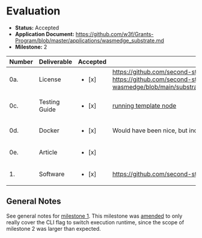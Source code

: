 # Evaluation

- **Status:** Accepted
- **Application Document:** https://github.com/w3f/Grants-Program/blob/master/applications/wasmedge_substrate.md
- **Milestone:** 2

| Number | Deliverable | Accepted | Link | Evaluation Notes |
| ------ | ----------- | -------- | ---- |----------------- |
| 0a. | License | <ul><li>[x] </li></ul>  | https://github.com/second-state/substrate-wasmedge#license, https://github.com/second-state/substrate-wasmedge/blob/main/substrate/client/executor/wasmedge/Cargo.toml | GPL-3.0-or-later WITH Classpath-exception-2.0 | 
| 0c. | Testing Guide | <ul><li>[x] </li></ul>  | [running template node](https://github.com/second-state/substrate-wasmedge#run) | Not in the instructions: `cd substrate/client/executor && cargo t --features=wasmedge` | 
| 0d. | Docker | <ul><li>[x] </li></ul>  | Would have been nice, but indeed wasn't necessary | 
| 0e. | Article | <ul><li>[x] </li></ul>  |  | Submitted to Grants PR | 
| 1. | Software | <ul><li>[x] </li></ul>  | https://github.com/second-state/substrate-wasmedge#run | `--wasm-execution` CLI flag

## General Notes

See general notes for [milestone 1](https://github.com/w3f/Grant-Milestone-Delivery/blob/master/evaluations/wasmedge-substrate_1_alxs.md).
This milestone was [amended](https://github.com/w3f/Grants-Program/pull/1146) to only really cover the CLI flag to switch execution runtime, since the scope of milestone 2 was larger than expected.
